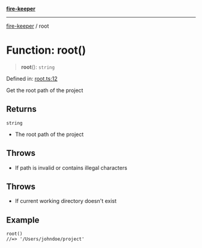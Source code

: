 [**fire-keeper**](../README.md)

***

[fire-keeper](../README.md) / root

# Function: root()

> **root**(): `string`

Defined in: [root.ts:12](https://github.com/phonowell/fire-keeper/blob/master/src/root.ts#L12)

Get the root path of the project

## Returns

`string`

- The root path of the project

## Throws

- If path is invalid or contains illegal characters

## Throws

- If current working directory doesn't exist

## Example

```
root()
//=> '/Users/johndoe/project'
```
